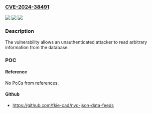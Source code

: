 ### [CVE-2024-38491](https://cve.mitre.org/cgi-bin/cvename.cgi?name=CVE-2024-38491)
![](https://img.shields.io/static/v1?label=Product&message=Symantec%20Privileged%20Access%20Management&color=blue)
![](https://img.shields.io/static/v1?label=Version&message=%3D%204.1.0%20-%204.1.7%20&color=brighgreen)
![](https://img.shields.io/static/v1?label=Vulnerability&message=n%2Fa&color=brighgreen)

### Description

The vulnerability allows an unauthenticated attacker to read arbitrary information from the database.

### POC

#### Reference
No PoCs from references.

#### Github
- https://github.com/fkie-cad/nvd-json-data-feeds

